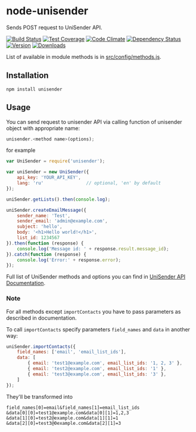 # node-unisender
Sends POST request to UniSender API.

[![Build Status](https://travis-ci.org/s0ph1e/node-unisender.svg)](https://travis-ci.org/s0ph1e/node-unisender)
[![Test Coverage](https://codeclimate.com/github/s0ph1e/node-unisender/badges/coverage.svg)](https://codeclimate.com/github/s0ph1e/node-unisender/coverage)
[![Code Climate](https://codeclimate.com/github/s0ph1e/node-unisender/badges/gpa.svg)](https://codeclimate.com/github/s0ph1e/node-unisender)
[![Dependency Status](https://david-dm.org/s0ph1e/node-unisender.svg?style=flat)](https://david-dm.org/s0ph1e/node-unisender)
[![Version](https://img.shields.io/npm/v/unisender.svg?style=flat)](https://www.npmjs.org/package/unisender)
[![Downloads](https://img.shields.io/npm/dm/unisender.svg?style=flat)](https://www.npmjs.org/package/unisender)

List of available in module methods is in [src/config/methods.js](https://github.com/s0ph1e/node-unisender/blob/master/src/config/methods.js).

## Installation
```
npm install unisender
```

## Usage
You can send request to unisender API via calling function of unisender object with appropriate name:
```javascript
unisender.<method name>(options);
```
for example 
```javascript
var UniSender = require('unisender');

var uniSender = new UniSender({
	api_key: 'YOUR_API_KEY',
	lang: 'ru'                // optional, 'en' by default
});

uniSender.getLists().then(console.log);

uniSender.createEmailMessage({
	sender_name: 'Test',
	sender_email: 'admin@example.com',
	subject: 'hello',
	body: '<h1>Hello world!</h1>',
	list_id: 1234567
}).then(function (response) {
	console.log('Message id: ' + response.result.message_id);
}).catch(function (response) {
	console.log('Error:' + response.error);
});
```

Full list of UniSender methods and options you can find in [UniSender API Documentation](http://www.unisender.com/ru/help/api/).


### Note
For all methods except `importContacts` you have to pass parameters as described in documentation.

To call `importContacts` specify parameters `field_names` and `data` in another way:
```javascript
uniSender.importContacts({
	field_names: ['email', 'email_list_ids'],
	data: [
		{ email: 'test1@example.com', email_list_ids: '1, 2, 3' },
		{ email: 'test2@example.com', email_list_ids: '1' },
		{ email: 'test3@example.com', email_list_ids: '3' },
	]
});
```

They'll be transformed into 
```
field_names[0]=email&field_names[1]=email_list_ids
&data[0][0]=test1@example.com&data[0][1]=1,2,3
&data[1][0]=test2@example.com&data[1][1]=1
&data[2][0]=test3@0example.com&data[2][1]=3
```





